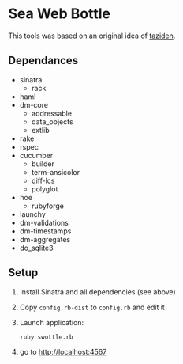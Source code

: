 Sea Web Bottle
===============

This tools was based on an original idea of [taziden](http://www.flexiden.org).

Dependances
------------------
* sinatra
    * rack
* haml
* dm-core
    * addressable
    * data_objects
    * extlib
* rake
* rspec
* cucumber
    * builder
    * term-ansicolor
    * diff-lcs
    * polyglot
* hoe   
    * rubyforge
* launchy
* dm-validations
* dm-timestamps
* dm-aggregates
* do_sqlite3

Setup
------------------

1.  Install Sinatra and all dependencies (see above)

2.  Copy `config.rb-dist` to `config.rb` and edit it

3.  Launch application: 

        ruby swottle.rb

4.  go to [http://localhost:4567](http://localhost:4567)
